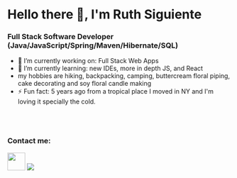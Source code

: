 # Hello there 👋, I'm Ruth Siguiente

### Full Stack Software Developer (Java/JavaScript/Spring/Maven/Hibernate/SQL)

- 🔭 I’m currently working on: Full Stack Web Apps 
- 🌱 I’m currently learning: new IDEs, more in depth JS, and React
- my hobbies are hiking, backpacking, camping, buttercream floral piping, cake decorating and soy floral candle making
- ⚡ Fun fact: 5 years ago from a tropical place I moved in NY and I'm loving it specially the cold.

<br/>


<table>
  <tr>

</table> 



### Contact me:

 <!-- <a href="https://twitter.com/Colin_But"><img src="https://www.vectorlogo.zone/logos/twitter/twitter-icon.svg" width="40" height="40"/></a>   -->
<a href="https://https://www.linkedin.com/in/ruthfsiguiente//"><img src="https://www.vectorlogo.zone/logos/linkedin/linkedin-icon.svg" width="40" height="40"/></a>
 <a href = "mailto: ruth.siguiente@gmail.com"><img src="https://img.shields.io/badge/-Gmail-%23333?style=for-the-badge&logo=gmail&logoColor=white" target="_blank" ></a>
<!-- <a href="https://www.pinterest.com/KarenFCB2C"><img src="https://www.vectorlogo.zone/logos/pinterest/pinterest-icon.svg" width="40" height="40"/></a> 

